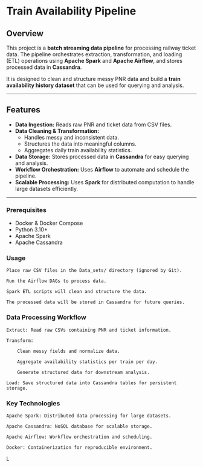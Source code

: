 # Train Availability Pipeline

## Overview
This project is a **batch streaming data pipeline** for processing railway ticket data. The pipeline orchestrates extraction, transformation, and loading (ETL) operations using **Apache Spark** and **Apache Airflow**, and stores processed data in **Cassandra**.  

It is designed to clean and structure messy PNR data and build a **train availability history dataset** that can be used for querying and analysis.

---

## Features

- **Data Ingestion:** Reads raw PNR and ticket data from CSV files.  
- **Data Cleaning & Transformation:**  
  - Handles messy and inconsistent data.  
  - Structures the data into meaningful columns.  
  - Aggregates daily train availability statistics.  
- **Data Storage:** Stores processed data in **Cassandra** for easy querying and analysis.  
- **Workflow Orchestration:** Uses **Airflow** to automate and schedule the pipeline.  
- **Scalable Processing:** Uses **Spark** for distributed computation to handle large datasets efficiently.


---
### Prerequisites

- Docker & Docker Compose  
- Python 3.10+  
- Apache Spark  
- Apache Cassandra  


### Usage

    Place raw CSV files in the Data_sets/ directory (ignored by Git).

    Run the Airflow DAGs to process data.

    Spark ETL scripts will clean and structure the data.

    The processed data will be stored in Cassandra for future queries.

### Data Processing Workflow

    Extract: Read raw CSVs containing PNR and ticket information.

    Transform:

        Clean messy fields and normalize data.

        Aggregate availability statistics per train per day.

        Generate structured data for downstream analysis.

    Load: Save structured data into Cassandra tables for persistent storage.

### Key Technologies

    Apache Spark: Distributed data processing for large datasets.

    Apache Cassandra: NoSQL database for scalable storage.

    Apache Airflow: Workflow orchestration and scheduling.

    Docker: Containerization for reproducible environment.
L
